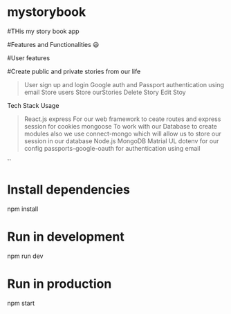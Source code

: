 # mystorybook
#THis my story book app

#Features and Functionalities 😃

#User features

#Create public and private stories from our life

>User sign up and login
>Google auth and Passport
>authentication using email
>Store users 
>Store ourStories
>Delete Story
>Edit Stoy

Tech Stack  Usage
>React.js
>express
For our web framework to ceate routes and express session for cookies
>mongoose
To work with our Database to create modules 
also we use connect-mongo which will allow us to store our session in our database
>Node.js
>MongoDB
>Matrial UL
>dotenv 
for our config
>passports-google-oauth
for authentication using email

``
# Install dependencies
npm install

# Run in development
npm run dev

# Run in production
npm start
```
